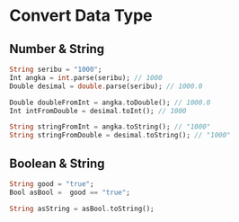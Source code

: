 # Convert Data Type

## Number & String

```dart
String seribu = "1000";
Int angka = int.parse(seribu); // 1000
Double desimal = double.parse(seribu); // 1000.0

Double doubleFromInt = angka.toDouble(); // 1000.0
Int intFromDouble = desimal.toInt(); // 1000

String stringFromInt = angka.toString(); // "1000"
String stringFromDouble = desimal.toString(); // "1000"
```

## Boolean & String

```dart
String good = "true";
Bool asBool =  good == "true";

String asString = asBool.toString();
```
